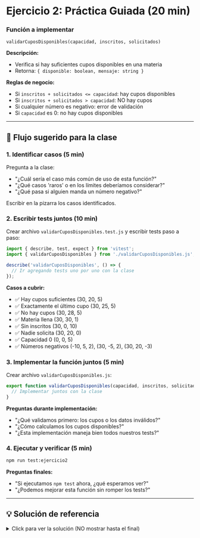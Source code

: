 # Ejercicio 2: Práctica Guiada (20 min)

### Función a implementar

`validarCuposDisponibles(capacidad, inscritos, solicitados)`

**Descripción:**
- Verifica si hay suficientes cupos disponibles en una materia
- Retorna: `{ disponible: boolean, mensaje: string }`

**Reglas de negocio:**
- Si `inscritos + solicitados <= capacidad`: hay cupos disponibles
- Si `inscritos + solicitados > capacidad`: NO hay cupos
- Si cualquier número es negativo: error de validación
- Si `capacidad` es 0: no hay cupos disponibles

---

## 🎯 Flujo sugerido para la clase

### 1. Identificar casos (5 min)
Pregunta a la clase:
- "¿Cuál sería el caso más común de uso de esta función?"
- "¿Qué casos 'raros' o en los límites deberíamos considerar?"
- "¿Qué pasa si alguien manda un número negativo?"

Escribir en la pizarra los casos identificados.

### 2. Escribir tests juntos (10 min)

Crear archivo `validarCuposDisponibles.test.js` y escribir tests paso a paso:

```javascript
import { describe, test, expect } from 'vitest';
import { validarCuposDisponibles } from './validarCuposDisponibles.js';

describe('validarCuposDisponibles', () => {
  // Ir agregando tests uno por uno con la clase
});
```

**Casos a cubrir:**
- ✅ Hay cupos suficientes (30, 20, 5)
- ✅ Exactamente el último cupo (30, 25, 5)
- ✅ No hay cupos (30, 28, 5)
- ✅ Materia llena (30, 30, 1)
- ✅ Sin inscritos (30, 0, 10)
- ✅ Nadie solicita (30, 20, 0)
- ✅ Capacidad 0 (0, 0, 5)
- ✅ Números negativos (-10, 5, 2), (30, -5, 2), (30, 20, -3)

### 3. Implementar la función juntos (5 min)

Crear archivo `validarCuposDisponibles.js`:

```javascript
export function validarCuposDisponibles(capacidad, inscritos, solicitados) {
  // Implementar juntos con la clase
}
```

**Preguntas durante implementación:**
- "¿Qué validamos primero: los cupos o los datos inválidos?"
- "¿Cómo calculamos los cupos disponibles?"
- "¿Esta implementación maneja bien todos nuestros tests?"

### 4. Ejecutar y verificar (5 min)

```bash
npm run test:ejercicio2
```

**Preguntas finales:**
- "Si ejecutamos `npm test` ahora, ¿qué esperamos ver?"
- "¿Podemos mejorar esta función sin romper los tests?"

---

## 💡 Solución de referencia

<details>
<summary>Click para ver la solución (NO mostrar hasta el final)</summary>

**validarCuposDisponibles.test.js:**
```javascript
import { describe, test, expect } from 'vitest';
import { validarCuposDisponibles } from './validarCuposDisponibles.js';

describe('validarCuposDisponibles', () => {
  test('debe retornar disponible:true cuando hay cupos suficientes', () => {
    const resultado = validarCuposDisponibles(30, 20, 5);
    expect(resultado.disponible).toBe(true);
    expect(resultado.mensaje).toBe('Hay cupos disponibles');
  });

  test('debe retornar disponible:true cuando se usa exactamente el último cupo', () => {
    const resultado = validarCuposDisponibles(30, 25, 5);
    expect(resultado.disponible).toBe(true);
  });

  test('debe retornar disponible:false cuando no hay cupos suficientes', () => {
    const resultado = validarCuposDisponibles(30, 28, 5);
    expect(resultado.disponible).toBe(false);
    expect(resultado.mensaje).toBe('No hay cupos disponibles');
  });

  test('debe retornar disponible:false cuando la materia ya está llena', () => {
    const resultado = validarCuposDisponibles(30, 30, 1);
    expect(resultado.disponible).toBe(false);
  });

  test('debe retornar disponible:true cuando no hay inscritos aún', () => {
    const resultado = validarCuposDisponibles(30, 0, 10);
    expect(resultado.disponible).toBe(true);
  });

  test('debe retornar disponible:true cuando nadie solicita inscribirse', () => {
    const resultado = validarCuposDisponibles(30, 20, 0);
    expect(resultado.disponible).toBe(true);
  });

  test('debe retornar disponible:false cuando capacidad es 0', () => {
    const resultado = validarCuposDisponibles(0, 0, 5);
    expect(resultado.disponible).toBe(false);
  });

  test('debe manejar capacidad negativa', () => {
    const resultado = validarCuposDisponibles(-10, 5, 2);
    expect(resultado.disponible).toBe(false);
    expect(resultado.mensaje).toContain('inválido');
  });

  test('debe manejar inscritos negativos', () => {
    const resultado = validarCuposDisponibles(30, -5, 2);
    expect(resultado.disponible).toBe(false);
    expect(resultado.mensaje).toContain('inválido');
  });

  test('debe manejar solicitados negativos', () => {
    const resultado = validarCuposDisponibles(30, 20, -3);
    expect(resultado.disponible).toBe(false);
    expect(resultado.mensaje).toContain('inválido');
  });
});
```

**validarCuposDisponibles.js:**
```javascript
export function validarCuposDisponibles(capacidad, inscritos, solicitados) {
  // Validar que todos los números sean válidos (>= 0)
  if (capacidad < 0 || inscritos < 0 || solicitados < 0) {
    return {
      disponible: false,
      mensaje: 'Parámetro inválido: los valores no pueden ser negativos'
    };
  }

  // Caso especial: capacidad es 0
  if (capacidad === 0) {
    return {
      disponible: false,
      mensaje: 'No hay cupos disponibles'
    };
  }

  // Calcular cupos disponibles
  const cuposDisponibles = capacidad - inscritos;
  const hayCupos = solicitados <= cuposDisponibles;

  return {
    disponible: hayCupos,
    mensaje: hayCupos ? 'Hay cupos disponibles' : 'No hay cupos disponibles'
  };
}
```

</details>
